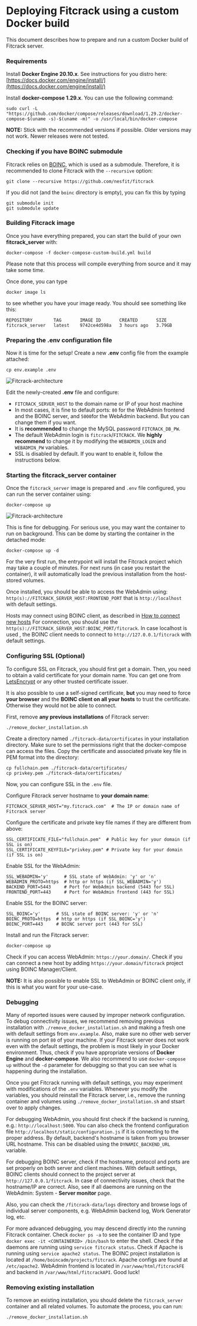 # Deploying Fitcrack using a custom Docker build

This document describes how to prepare and run a custom Docker build of Fitcrack server.

### Requirements
Install **Docker Engine 20.10.x**. See instructions for you distro here: [https://docs.docker.com/engine/install/](https://docs.docker.com/engine/install/)

Install **docker-compose 1.29.x**. You can use the following command:
```
sudo curl -L "https://github.com/docker/compose/releases/download/1.29.2/docker-compose-$(uname -s)-$(uname -m)" -o /usr/local/bin/docker-compose
```

**NOTE:** Stick with the recommended versions if possible. Older versions may not work. Newer releases were not tested.

### Checking if you have BOINC submodule
Fitcrack relies on [BOINC](https://boinc.berkeley.edu), which is used as a submodule. Therefore, it is recommended to clone Fitcrack with the `--recursive` option:
```
git clone --recursive https://github.com/nesfit/fitcrack
```
If you did not (and the `boinc` directory is empty), you can fix this by typing
```
git submodule init
git submodule update
```

### Building Fitcrack image
Once you have everything prepared, you can start the build of your own **fitcrack_server** with:
```
docker-compose -f docker-compose-custom-build.yml build
```
Please note that this process will compile everything from source and it may take some time.

Once done, you can type
```
docker image ls
```
to see whether you have your image ready. You should see something like this:
```
REPOSITORY        TAG       IMAGE ID       CREATED       SIZE
fitcrack_server   latest    9742ce4d598a   3 hours ago   3.79GB
```

### Preparing the .env configuration file
Now it is time for the setup! Create a new **.env** config file from the example attached:
```
cp env.example .env
```

![Fitcrack-architecture](img/dockerenv.png)

Edit the newly-created **.env** file and configure:
- `FITCRACK_SERVER_HOST` to the domain name or IP of your host machine
- In most cases, it is fine to default ports: `80` for the WebAdmin frontend and the BOINC server, and `5000`for the WebAdmin backend. But you can change them if you want.
- It is **recommended** to change the MySQL password `FITCRACK_DB_PW`.
- The default WebAdmin login is `fitcrack`/`FITCRACK`. We **highly recommend** to change it by modifying the `WEBADMIN_LOGIN` and `WEBADMIN_PW` variables.
- SSL is disabled by default. If you want to enable it, follow the instructions below.


### Starting the fitcrack_server container
Once the `fitcrack_server` image is prepared and `.env` file configured, you can run the server container using:
```
docker-compose up
```

![Fitcrack-architecture](img/dockerstart.png)

This is fine for debugging. For serious use, you may want the container to run on background.
This can be dome by starting the container in the detached mode:
```
docker-compose up -d
```

For the very first run, the entrypoint will install the Fitcrack project which may take a couple of minutes.
For next runs (in case you restart the container), it will automatically load the previous installation
from the host-stored volumes.

Once installed, you should be able to access the WebAdmin using:
`http(s)://FITCRACK_SERVER_HOST:FRONTEND_PORT` that is `http://localhost` with default settings.

Hosts may connect using BOINC client, as described in [How to connect new hosts](https://nesfit.github.io/fitcrack/#/guide/hosts?id=connecting-hosts)
For connection, you should use the `http(s)://FITCRACK_SERVER_HOST:BOINC_PORT/fitcrack`.
In case localhost is used , the BOINC client needs to connect to
`http://127.0.0.1/fitcrack` with default settings.



### Configuring SSL (Optional)

To configure SSL on Fitcrack, you should first get a domain.
Then, you need to obtain a valid certificate for your
domain name. You can get one from [LetsEncrypt](https://letsencrypt.org/)
or any other trusted certificate issuer.

It is also possible to use a self-signed certificate, **but** you may need
to force **your browser** and the **BOINC client on all your hosts**
to trust the certificate. Otherwise they would not be able to connect.

First, remove **any previous installations** of Fitcrack server:
```
./remove_docker_installation.sh
```

Create a directory named `./fitcrack-data/certificates` in your installation
directory. Make sure to set the permissions right that the docker-compose
can access the files. Copy the certificate and associated private key file
in PEM format into the directory:
```
cp fullchain.pem ./fitcrack-data/certificates/
cp privkey.pem ./fitcrack-data/certificates/
```
Now, you can configure SSL in the `.env` file.

Configure Fitcrack server hostname to **your domain name**:
```
FITCRACK_SERVER_HOST="my.fitcrack.com"  # The IP or domain name of Fitcrack server
```

Configure the certificate and private key file names if they are different from above:
```
SSL_CERTIFICATE_FILE="fullchain.pem"  # Public key for your domain (if SSL is on)
SSL_CERTIFICATE_KEYFILE="privkey.pem" # Private key for your domain (if SSL is on)
```

Enable SSL for the WebAdmin:
```
SSL_WEBADMIN='y'      # SSL state of WebAdmin: 'y' or 'n'
WEBADMIN_PROTO=https  # http or https (if SSL_WEBADMIN='y')
BACKEND_PORT=5443     # Port for WebAdmin backend (5443 for SSL)
FRONTEND_PORT=443     # Port for WebAdmin frontend (443 for SSL)
```

Enable SSL for the BOINC server:
```
SSL_BOINC='y'      # SSL state of BOINC server: 'y' or 'n'
BOINC_PROTO=https  # http or https (if SSL_BOINC='y')
BOINC_PORT=443     # BOINC server port (443 for SSL)
```

Install and run the Fitcrack server:
```
docker-compose up
```

Check if you can access WebAdmin: `https://your.domain/`.
Check if you can connect a new host by adding
`https://your.domain/fitcrack` project using BOINC Manager/Client.

**NOTE:** It is also possible to enable SSL to WebAdmin or BOINC client only,
if this is what you want for your use-case.

<a name="debugging"></a>
### Debugging
Many of reported issues were caused by improper network configuration.
To debug connectivity issues, we recommend removing previous installation with `./remove_docker_installation.sh`
and making a fresh one with default settings from `env.example`.
Also, make sure no other web server is running on port `80` of your machine.
If your Fitcrack server does not work even with the default settings, the problem
is most likely in your Docker environment.
Thus, check if you have appropriate versions of **Docker Engine** and **docker-compose**.
We also recommend to use `docker-compose up` without the `-d` parameter for debugging
so that you can see what is happening during the installation.

Once you get Fitcrack running with default settings, you may experiment with
modifications of the `.env` variables. Whenever you modify the variables, you should
reinstall the Fitcrack server, i.e., remove the running container and volumes
using `./remove_docker_installation.sh` and stsart over to apply changes.

For debugging WebAdmin, you should
first check if the backend is running, e.g.: `http://localhost:5000`.
You can also check the frontend configuration file `http://localhost/static/configuration.js`
if it is connecting to the proper address. By default, backend's hostname is taken
from you browser URL hostname. This can be disabled using the `DYNAMIC_BACKEND_URL` variable.

For debugging BOINC server, check if the hostname, protocol and ports are set properly
on both server and client machines. With default settings, BOINC clients should
connect to the project server at `http://127.0.0.1/fitcrack`. In case of connectivity issues,
check that the hostname/IP are correct. Also, see if all daemons are running
on the WebAdmin: System - **Server monitor** page.

Also, you can check the `/fitcrack-data/logs` directory and browse logs
of individual server components, e.g. WebAdmin backend log, Work Generator log, etc.

For more advanced debugging, you may descend directly into the running Fitcrack container.
Check `docker ps -a` to see the container ID and type `docker exec -it <CONTAINERID> /bin/bash`
to enter the shell. Check if the daemons are running using `service fitcrack status`.
Check if Apache is running using `service apache2 status`. The BOINC project installation
is located at `/home/boincadm/projects/fitcrack`. Apache configs are found at
`/etc/apache2`. WebAdmin frontend is located in `/var/www/html/fitcrackFE` and backend
in `/var/www/html/fitcrackAPI`. Good luck!


### Removing existing installation
To remove an existing installation, you should delete the `fitcrack_server` container and all related volumes.
To automate the process, you can run:
```
./remove_docker_installation.sh
```
